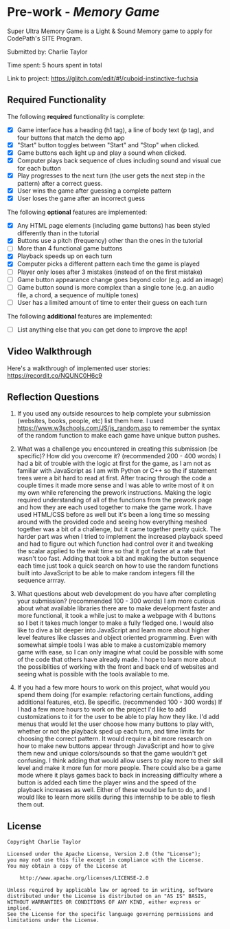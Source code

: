 # Pre-work - *Memory Game*

Super Ultra Memory Game is a Light & Sound Memory game to apply for CodePath's SITE Program. 

Submitted by: Charlie Taylor

Time spent: 5 hours spent in total

Link to project: https://glitch.com/edit/#!/cuboid-instinctive-fuchsia

## Required Functionality

The following **required** functionality is complete:

* [X] Game interface has a heading (h1 tag), a line of body text (p tag), and four buttons that match the demo app
* [X] "Start" button toggles between "Start" and "Stop" when clicked. 
* [X] Game buttons each light up and play a sound when clicked. 
* [X] Computer plays back sequence of clues including sound and visual cue for each button
* [X] Play progresses to the next turn (the user gets the next step in the pattern) after a correct guess. 
* [X] User wins the game after guessing a complete pattern
* [X] User loses the game after an incorrect guess

The following **optional** features are implemented:

* [X] Any HTML page elements (including game buttons) has been styled differently than in the tutorial
* [X] Buttons use a pitch (frequency) other than the ones in the tutorial
* [ ] More than 4 functional game buttons
* [X] Playback speeds up on each turn
* [X] Computer picks a different pattern each time the game is played
* [ ] Player only loses after 3 mistakes (instead of on the first mistake)
* [ ] Game button appearance change goes beyond color (e.g. add an image)
* [ ] Game button sound is more complex than a single tone (e.g. an audio file, a chord, a sequence of multiple tones)
* [ ] User has a limited amount of time to enter their guess on each turn

The following **additional** features are implemented:

- [ ] List anything else that you can get done to improve the app!

## Video Walkthrough

Here's a walkthrough of implemented user stories:
https://recordit.co/NQUNC0H6c9


## Reflection Questions
1. If you used any outside resources to help complete your submission (websites, books, people, etc) list them here. 
I used https://www.w3schools.com/JS/js_random.asp to remember the syntax of the random function to make each game have unique button pushes.

2. What was a challenge you encountered in creating this submission (be specific)? How did you overcome it? (recommended 200 - 400 words) 
I had a bit of trouble with the logic at first for the game, as I am not as familiar with JavaScript as I am with Python or C++ so the if statement
trees were a bit hard to read at first. After tracing through the code a couple times it made more sense and I was able to write most of it on my own
while referencing the prework instructions. Making the logic required understanding of all of the functions from the prework page and how they are each
used together to make the game work. I have used HTML/CSS before as well but it's been a long time so messing around with the provided code and seeing
how everything meshed together was a bit of a challenge, but it came together pretty quick. The harder part was when I tried to implement the increased
playback speed and had to figure out which function had control over it and tweaking the scalar applied to the wait time so that it got faster at a rate
that wasn't too fast. Adding that took a bit and making the button sequence each time just took a quick search on how to use the random functions built
into JavaScript to be able to make random integers fill the sequence arrray.

3. What questions about web development do you have after completing your submission? (recommended 100 - 300 words) 
I am more curious about what available libraries there are to make development faster and more functional, it took a while just to make a webpage
with 4 buttons so I bet it takes much longer to make a fully fledged one. I would also like to dive a bit deeper into JavaScript and learn more about
higher level features like classes and object oriented programming. Even with somewhat simple tools I was able to make a customizable memory game with
ease, so I can only imagine what could be possible with some of the code that others have already made. I hope to learn more about the possiblities of
working with the front and back end of websites and seeing what is possible with the tools available to me.

4. If you had a few more hours to work on this project, what would you spend them doing (for example: refactoring certain functions, adding additional features, etc). Be specific. (recommended 100 - 300 words) 
If I had a few more hours to work on the project I'd like to add customizations to it for the user to be able to play how they like. I'd add menus that would let the user
choose how many buttons to play with, whether or not the playback sped up each turn, and time limits for choosing the correct pattern. It would require a bit more research
on how to make new buttons appear through JavaScript and how to give them new and unique colors/sounds so that the game wouldn't get confusing. I think adding that would allow
users to play more to their skill level and make it more fun for more people. There could also be a game mode where it plays games back to back in increasing difficulty where a
button is added each time the player wins and the speed of the playback increases as well. Either of these would be fun to do, and I would like to learn more skills during this
internship to be able to flesh them out.



## License

    Copyright Charlie Taylor

    Licensed under the Apache License, Version 2.0 (the "License");
    you may not use this file except in compliance with the License.
    You may obtain a copy of the License at

        http://www.apache.org/licenses/LICENSE-2.0

    Unless required by applicable law or agreed to in writing, software
    distributed under the License is distributed on an "AS IS" BASIS,
    WITHOUT WARRANTIES OR CONDITIONS OF ANY KIND, either express or implied.
    See the License for the specific language governing permissions and
    limitations under the License.